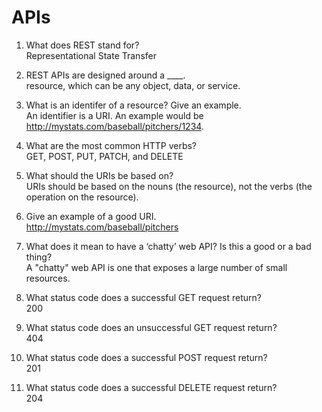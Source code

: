 # APIs  

1. What does REST stand for?  
Representational State Transfer

2. REST APIs are designed around a ____.  
resource, which can be any object, data, or service.

3. What is an identifer of a resource? Give an example.  
An identifier is a URI.  An example would be http://mystats.com/baseball/pitchers/1234.  

4. What are the most common HTTP verbs?  
GET, POST, PUT, PATCH, and DELETE

5. What should the URIs be based on?  
URIs should be based on the nouns (the resource), not the verbs (the operation on the resource).

6. Give an example of a good URI.  
http://mystats.com/baseball/pitchers

7. What does it mean to have a ‘chatty’ web API? Is this a good or a bad thing?  
A "chatty" web API is one that exposes a large number of small resources.

8. What status code does a successful GET request return?  
200

9. What status code does an unsuccessful GET request return?  
404

10. What status code does a successful POST request return?  
201

11. What status code does a successful DELETE request return?  
204